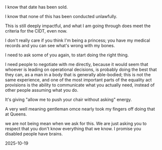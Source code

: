 I know that date has been sold.  

I know that none of this has been conducted unlawfully.  

This is still deeply impactful, and what I am going through does meet the criteria for the CIDT, even now.  

I don't really care if you think I'm being a princess; you have my medical records and you can see what's wrong with my bones.  

I need to ask some of you again, to start doing the right thing.  

I need people to negotiate with me directly, because it would seem that whoever is leading on operational decisions, is probably doing the best that they can, as a man in a body that is generally able-bodied; this is not the same experience, and one of the most important parts of the equality act provisions is the ability to communicate what you actually need, instead of other people assuming what you do.  

It's giving "allow me to push your chair without asking" energy.  

A very well meaning gentleman omce nearly took my fingers off doing that at Queens.  

we are not being mean when we ask for this. We are just asking you to respect that you don't know everything that we know. I promise you disabled people have brains.  

2025-10-19  
